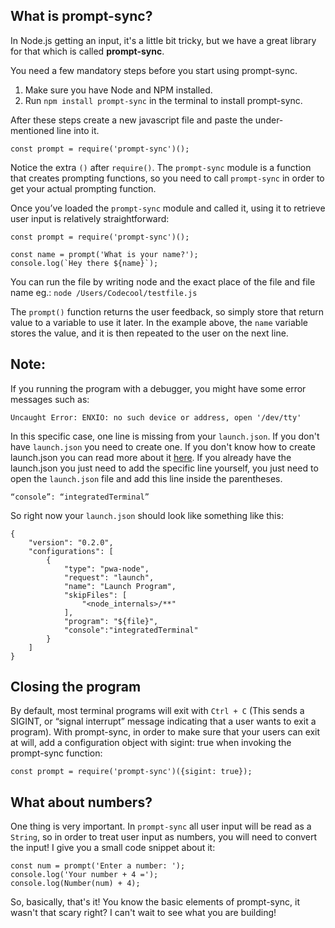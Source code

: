 What is prompt-sync?
--------------------

In Node.js getting an input, it's a little bit tricky, but we have a great library for that which is called **prompt-sync**.

You need a few mandatory steps before you start using prompt-sync.

1.  Make sure you have Node and NPM installed.
2.  Run `npm install prompt-sync` in the terminal to install prompt-sync.

After these steps create a new javascript file and paste the under-mentioned line into it.

    const prompt = require('prompt-sync')();
    

Notice the extra `()` after `require()`. The `prompt-sync` module is a function that creates prompting functions, so you need to call `prompt-sync` in order to get your actual prompting function.

Once you’ve loaded the `prompt-sync` module and called it, using it to retrieve user input is relatively straightforward:

    const prompt = require('prompt-sync')();
    
    const name = prompt('What is your name?');
    console.log(`Hey there ${name}`);
    

You can run the file by writing node and the exact place of the file and file name eg.: `node /Users/Codecool/testfile.js`

The `prompt()` function returns the user feedback, so simply store that return value to a variable to use it later. In the example above, the `name` variable stores the value, and it is then repeated to the user on the next line.

Note:
-----

If you running the program with a debugger, you might have some error messages such as:

    Uncaught Error: ENXIO: no such device or address, open '/dev/tty'
    

In this specific case, one line is missing from your `launch.json`. If you don't have `launch.json` you need to create one. If you don't know how to create launch.json you can read more about it [here](https://code.visualstudio.com/docs/editor/debugging#_launch-configurations). If you already have the launch.json you just need to add the specific line yourself, you just need to open the `launch.json` file and add this line inside the parentheses.

    “console”: “integratedTerminal”
    

So right now your `launch.json` should look like something like this:

    {
        "version": "0.2.0",
        "configurations": [
            {
                "type": "pwa-node",
                "request": "launch",
                "name": "Launch Program",
                "skipFiles": [
                    "<node_internals>/**"
                ],
                "program": "${file}",
                "console":"integratedTerminal"
            }
        ]
    }
    

Closing the program
-------------------

By default, most terminal programs will exit with `Ctrl + C` (This sends a SIGINT, or “signal interrupt” message indicating that a user wants to exit a program). With prompt-sync, in order to make sure that your users can exit at will, add a configuration object with sigint: true when invoking the prompt-sync function:

    const prompt = require('prompt-sync')({sigint: true});
    

What about numbers?
-------------------

One thing is very important. In `prompt-sync` all user input will be read as a `String`, so in order to treat user input as numbers, you will need to convert the input! I give you a small code snippet about it:

    const num = prompt('Enter a number: ');
    console.log('Your number + 4 =');
    console.log(Number(num) + 4);
    

So, basically, that's it! You know the basic elements of prompt-sync, it wasn't that scary right? I can't wait to see what you are building!
